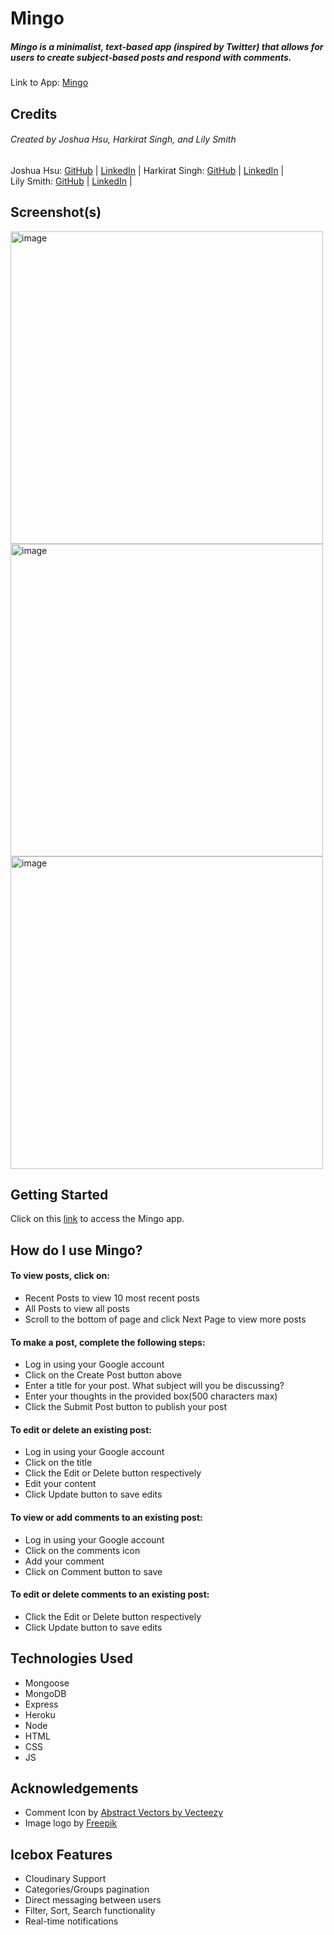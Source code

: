 #  Mingo
  
#####  Mingo is a minimalist, text-based app (inspired by Twitter) that allows for users to create subject-based posts and respond with comments. 
  
  
Link to App: [Mingo](https://mingo-b8899ae399d9.herokuapp.com/ )
  
## Credits
  
######  Created by Joshua Hsu, Harkirat Singh, and Lily Smith 
  
  
Joshua Hsu: [GitHub](https://github.com/jhsu79 ) |  [LinkedIn](https://www.linkedin.com/in/joshuanhsu ) | 
Harkirat Singh:  [GitHub](https://github.com/harkirats043 ) |  [LinkedIn](https://www.linkedin.com/in/harkirat-singh-hanzra/ ) |  
Lily Smith:  [GitHub](https://github.com/LSmith97 ) |  [LinkedIn](https://www.linkedin.com/in/lilliana-r-smith/ ) | 
  
  
##  Screenshot(s)
  
<img width="500" alt="image" src="https://github.com/LSmith97/Mingo/assets/85040152/8c8dfcf6-b0cb-4ab8-b0b9-5bc016b86f7c">
<img width="500" alt="image" src="https://github.com/LSmith97/Mingo/assets/85040152/fb3c65d1-8f66-47bb-b649-ded9dc4ef110">
<img width="500" alt="image" src="https://github.com/LSmith97/Mingo/assets/85040152/29a982f5-dd69-48e8-9553-a0b84083333e">
  
  
  
  
##  Getting Started 
  
 Click on this [link](https://mingo-b8899ae399d9.herokuapp.com/posts ) to access the Mingo app.  
<h2>How do I use Mingo? </h2>
  
<h4> To view posts, click on:</h4>
<ul>
    <li>Recent Posts to view 10 most recent posts </li>
    <li>All Posts to view all posts</li>
    <li>Scroll to the bottom of page and click Next Page to view more posts</li>
</ul>
  
<h4>To make a post, complete the following steps: </h4>
    <ul>
        <li> Log in using your Google account </li>
        <li> Click on the Create Post button above</li>  
        <li> Enter a title for your post.  What subject will you be discussing? </li>  
        <li> Enter your thoughts in the provided box(500 characters max) </li> 
        <li> Click the Submit Post button to publish your post </li> 
    </ul>
  
  
<h4> To edit or delete an existing post: </h4> 
<ul>  
        <li> Log in using your Google account </li>
        <li> Click on the title </li>  
        <li> Click the Edit or Delete button respectively</li>
        <li> Edit your content </li>
        <li> Click Update button to save edits</li>
    </ul>
<h4>  To view or add comments to an existing post:</h4> 
<ul>  
    <li> Log in using your Google account </li>
    <li> Click on the comments icon</li>  
    <li> Add your comment</li>
    <li> Click on Comment button to save </li>
</ul>
<h4>  To edit or delete comments to an existing post:</h4> 
<ul>
    <li> Click the Edit or Delete button respectively</li>
    <li> Click Update button to save edits</li>
</ul>   
  
##  Technologies Used
  
-   Mongoose 
-   MongoDB
-   Express
-   Heroku 
-   Node 
-   HTML
-   CSS
-   JS 
  
##  Acknowledgements 
  
  
- Comment Icon by <a href="https://www.vecteezy.com/free-vector/abstract">Abstract Vectors by Vecteezy</a>
- Image logo by <a href="https://www.freepik.com/free-vector/set-pink-flamingos-with-different-poses_2266747.htm#query=flamingo%20icon&position=2&from_view=search&track=ais">Freepik</a>
  
##  Icebox Features 
  
  
- Cloudinary Support 
- Categories/Groups pagination
- Direct messaging between users
- Filter, Sort, Search functionality
- Real-time notifications
  
  